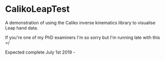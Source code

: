 # CalikoLeapTest
A demonstration of using the Caliko inverse kinematics library to visualise Leap hand data.

If you're one of my PhD examiners I'm so sorry but I'm running late with this =/

Expected complete July 1st 2019 -
